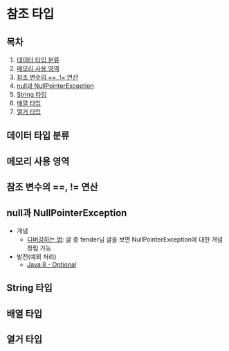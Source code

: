 참조 타입
======

## 목차
1. [데이터 타입 분류](#데이터-타입-분류)
2. [메모리 사용 영역](#메모리-사용-영역)
3. [참조 변수의 ==, != 연산](#참조-변수의-==,-!=-연산)
4. [null과 NullPointerException](#null과-nullpointerexception)
5. [String 타입](#string-타입)
6. [배열 타입](#배열-타입)
7. [열거 타입](#열거-타입)

## 데이터 타입 분류

## 메모리 사용 영역

## 참조 변수의 ==, != 연산

## null과 NullPointerException

* 개념
	* [디버깅하는 법](https://github.com/nara1030/ThisIsJava/blob/master/docs/etc/java_debug.pdf): 글 중 fender님 글을 보면 NullPointerException에 대한 개념 정립 가능
* 발전(예외 처리)
	* [Java 8 - Optional](https://github.com/nara1030/ThisIsJava/blob/master/docs/etc/Java_Optional.pdf)


## String 타입

## 배열 타입

## 열거 타입